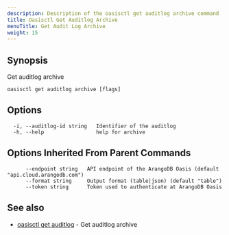 ```yaml
---
description: Description of the oasisctl get auditlog archive command
title: Oasisctl Get Auditlog Archive
menuTitle: Get Audit Log Archive
weight: 15
---
```

## Synopsis
Get auditlog archive

```
oasisctl get auditlog archive [flags]
```

## Options
```
  -i, --auditlog-id string   Identifier of the auditlog
  -h, --help                 help for archive
```

## Options Inherited From Parent Commands
```
      --endpoint string   API endpoint of the ArangoDB Oasis (default "api.cloud.arangodb.com")
      --format string     Output format (table|json) (default "table")
      --token string      Token used to authenticate at ArangoDB Oasis
```

## See also
* [oasisctl get auditlog](get-auditlog.md)	 - Get auditlog archive

